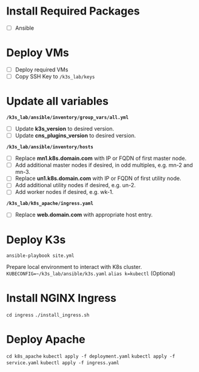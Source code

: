
# Install Required Packages

 - [ ] Ansible

# Deploy VMs

 - [ ] Deploy required VMs
 - [ ] Copy SSH Key to ```/k3s_lab/keys```

# Update all variables

**```/k3s_lab/ansible/inventory/group_vars/all.yml```**

 - [ ] Update **k3s_version** to desired version.
 - [ ] Update **cns_plugins_version** to desired version.

**```/k3s_lab/ansible/inventory/hosts```**

 - [ ] Replace **mn1.k8s.domain.com** with IP or FQDN of first master node.
 - [ ] Add additional master nodes if desired, in odd multiples, e.g. mn-2 and mn-3.
 - [ ] Replace **un1.k8s.domain.com** with IP or FQDN of first utility node.
 - [ ] Add additional utility nodes if desired, e.g. un-2.
 - [ ] Add worker nodes if desired, e.g. wk-1.

**```/k3s_lab/k8s_apache/ingress.yaml```**

 - [ ] Replace **web.domain.com** with appropriate host entry.

# Deploy K3s

```ansible-playbook site.yml```

Prepare local environment to interact with K8s cluster.
``` KUBECONFIG=~/k3s_lab/ansible/k3s.yaml```
```alias k=kubectl``` (Optional)

# Install NGINX Ingress

```cd ingress```
```./install_ingress.sh```

# Deploy Apache
```cd k8s_apache```
```kubectl apply -f deployment.yaml```
```kubectl apply -f service.yaml```
```kubectl apply -f ingress.yaml```



